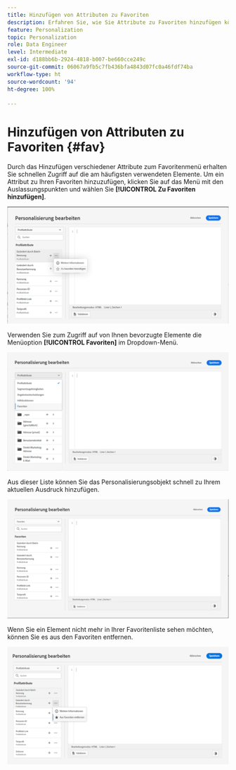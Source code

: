 ```yaml
---
title: Hinzufügen von Attributen zu Favoriten
description: Erfahren Sie, wie Sie Attribute zu Favoriten hinzufügen können.
feature: Personalization
topic: Personalization
role: Data Engineer
level: Intermediate
exl-id: d188bb6b-2924-4818-b007-be660cce249c
source-git-commit: 06067a9fb5c7fb436bfa4843d07fc0a46fdf74ba
workflow-type: ht
source-wordcount: '94'
ht-degree: 100%

---
```


# Hinzufügen von Attributen zu Favoriten {#fav}

Durch das Hinzufügen verschiedener Attribute zum Favoritenmenü erhalten Sie schnellen Zugriff auf die am häufigsten verwendeten Elemente. Um ein Attribut zu Ihren Favoriten hinzuzufügen, klicken Sie auf das Menü mit den Auslassungspunkten und wählen Sie **[!UICONTROL Zu Favoriten hinzufügen]**.

![](assets/favorite-option.png)

Verwenden Sie zum Zugriff auf von Ihnen bevorzugte Elemente die Menüoption **[!UICONTROL Favoriten]** im Dropdown-Menü.

![](assets/favorite-menu.png)

Aus dieser Liste können Sie das Personalisierungsobjekt schnell zu Ihrem aktuellen Ausdruck hinzufügen.

![](assets/favorite-list.png)

Wenn Sie ein Element nicht mehr in Ihrer Favoritenliste sehen möchten, können Sie es aus den Favoriten entfernen.

![](assets/favorite-remove.png)
